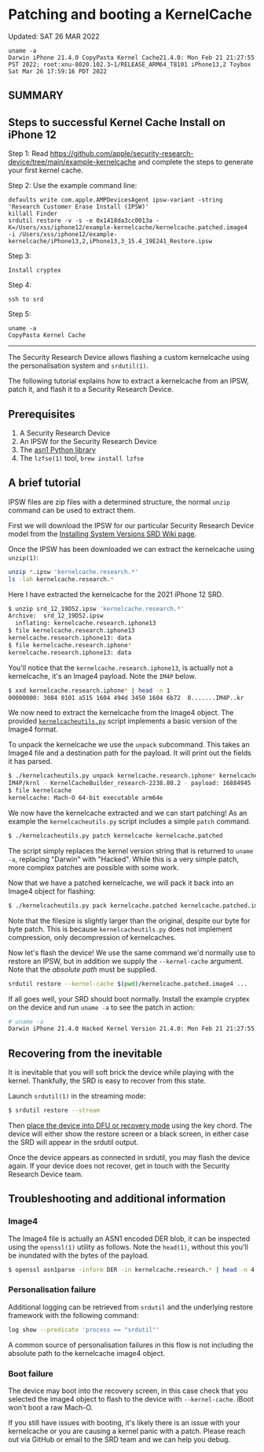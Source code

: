 # Patching and booting a KernelCache

Updated: SAT 26 MAR 2022 

```
uname -a
Darwin iPhone 21.4.0 CopyPasta Kernel Cache21.4.0: Mon Feb 21 21:27:55 PST 2022; root:xnu-8020.102.3~1/RELEASE_ARM64_T8101 iPhone13,2 Toybox
Sat Mar 26 17:59:16 PDT 2022
```

## SUMMARY

Steps to successful Kernel Cache Install on iPhone 12
-------
Step 1: Read https://github.com/apple/security-research-device/tree/main/example-kernelcache and complete the steps to generate your first kernel cache.

Step 2: Use the example command line:
```
defaults write com.apple.AMPDevicesAgent ipsw-variant -string 'Research Customer Erase Install (IPSW)'
killall Finder
srdutil restore -v -s -e 0x1418da3cc0013a -K=/Users/xss/iphone12/example-kernelcache/kernelcache.patched.image4  -i /Users/xss/iphone12/example-kernelcache/iPhone13,2,iPhone13,3_15.4_19E241_Restore.ipsw
```

Step 3:
```
Install cryptex
```

Step 4:
```
ssh to srd
```

Step 5:
```
uname -a
CopyPasta Kernel Cache
```
-----
The Security Research Device allows flashing a custom kernelcache
using the personalisation system and `srdutil(1)`.

The following tutorial explains how to extract a kernelcache from an IPSW,
patch it, and flash it to a Security Research Device.

## Prerequisites

1. A Security Research Device
2. An IPSW for the Security Research Device
3. The [asn1 Python library](https://pypi.org/project/asn1/)
4. The `lzfse(1)` tool, `brew install lzfse`

## A brief tutorial

IPSW files are zip files with a determined structure, the normal `unzip` command
can be used to extract them.

First we will download the IPSW for our particular Security Research Device model
from the [Installing System Versions SRD Wiki page](https://github.com/apple/security-research-device/wiki/2.-Installing-System-Versions).

Once the IPSW has been downloaded we can extract the kernelcache using `unzip(1)`:

```sh
unzip *.ipsw 'kernelcache.research.*'
ls -lah kernelcache.research.*
```

Here I have extracted the kernelcache for the 2021 iPhone 12 SRD.

```sh
$ unzip srd_12_19D52.ipsw 'kernelcache.research.*'
Archive:  srd_12_19D52.ipsw
  inflating: kernelcache.research.iphone13
$ file kernelcache.research.iphone13
kernelcache.research.iphone13: data
$ file kernelcache.research.iphone*
kernelcache.research.iphone13: data
```

You'll notice that the `kernelcache.research.iphone13`, is actually not a kernelcache,
it's an Image4 payload. Note the `IM4P` below.

```sh
$ xxd kernelcache.research.iphone* | head -n 1
00000000: 3084 0101 a515 1604 494d 3450 1604 6b72  0.......IM4P..kr
```

We now need to extract the kernelcache from the Image4 object. The provided
[`kernelcacheutils.py`](kernelcacheutils.py) script implements a basic version
of the Image4 format.

To unpack the kernelcache we use the `unpack` subcommand. This takes an Image4
file and a destination path for the payload. It will print out the fields it has
parsed.

```sh
$ ./kernelcacheutils.py unpack kernelcache.research.iphone* kernelcache
IM4P/krnl - KernelCacheBuilder_research-2238.80.2 - payload: 16884945 - Image4Compression.LZFSE - 49940000
$ file kernelcache
kernelcache: Mach-O 64-bit executable arm64e
```

We now have the kernelcache extracted and we can start patching! As an example the `kernelcacheutils.py` script
includes a simple `patch` command.

```sh
$ ./kernelcacheutils.py patch kernelcache kernelcache.patched
```

The script simply replaces the kernel version string that is returned to `uname -a`, replacing "Darwin" with
"Hacked". While this is a very simple patch, more complex patches are possible with some work.

Now that we have a patched kernelcache, we will pack it back into an Image4 object for flashing:

```sh
$ ./kernelcacheutils.py pack kernelcache.patched kernelcache.patched.image4
```

Note that the filesize is slightly larger than the original, despite our byte for byte patch. This is because
`kernelcacheutils.py` does not implement compression, only decompression of kernelcaches.

Now let's flash the device! We use the same command we'd normally use to restore an IPSW, but in addition we supply
the `--kernel-cache` argument. Note that the _absolute path_ must be supplied.

```sh
srdutil restore --kernel-cache $(pwd)/kernelcache.patched.image4 ...
```

If all goes well, your SRD should boot normally. Install the example cryptex on the device
and run `uname -a` to see the patch in action:

```sh
# uname -a
Darwin iPhone 21.4.0 Hacked Kernel Version 21.4.0: Mon Feb 21 21:27:55 PST 2022; root:xnu-8020.102.3~1/RELEASE_ARM64_T8101 iPhone13,2 Toybox
```

## Recovering from the inevitable

It is inevitable that you will soft brick the device while playing with the kernel. Thankfully, the
SRD is easy to recover from this state.

Launch `srdutil(1)` in the streaming mode:

```sh
$ srdutil restore --stream
```

Then [place the device into DFU or recovery mode](https://support.apple.com/en-us/HT201263)
using the key chord. The device will either show the restore screen or a black screen, in either
case the SRD will appear in the srdutil output.

Once the device appears as connected in srdutil, you may flash the device again. If your device
does not recover, get in touch with the Security Research Device team.

## Troubleshooting and additional information

### Image4

The Image4 file is actually an ASN1 encoded DER blob, it can be inspected using
the `openssl(1)` utility as follows. Note the `head(1)`, without this you'll be
inundated with the bytes of the payload.

```sh
$ openssl asn1parse -inform DER -in kernelcache.research.* | head -n 4
```

### Personalisation failure

Additional logging can be retrieved from `srdutil` and the underlying
restore framework with the following command:

```sh
log show --predicate 'process == "srdutil"'
```

A common source of personalisation failures in this flow is not including the
absolute path to the kernelcache image4 object.

### Boot failure

The device may boot into the recovery screen, in this case check that you selected
the image4 object to flash to the device with `--kernel-cache`. iBoot won't boot a
raw Mach-O.

If you still have issues with booting, it's likely there is an issue with your
kernelcache or you are causing a kernel panic with a patch. Please reach out
via GitHub or email to the SRD team and we can help you debug.
